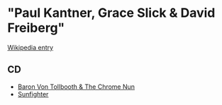 # "Paul Kantner, Grace Slick & David Freiberg"

[Wikipedia entry](https://en.wikipedia.org/wiki/"Paul_Kantner,_Grace_Slick_&_David_Freiberg")

## CD

- [Baron Von Tollbooth & The Chrome Nun](Baron_Von_Tollbooth_and_The_Chrome_Nun.md)
- [Sunfighter](Sunfighter.md)
